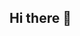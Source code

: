 ## Hi there 👋

<!--
**NewEraLuxury/NewEraLuxury** is a ✨ _special_ ✨ repository because its `README.md` (this file) appears on your GitHub profile.

Here are some ideas to get you started:

- 🔭 I’m currently working on videos and shit
- 🌱 I’m currently learning ...
- 👯 I’m looking to collaborate on ...
- 🤔 I’m looking for help with ...
- 💬 Ask me about anything
- 📫 How to reach me @NewEraLuxury on YT
- ⚡ Fun fact: ...
-->
